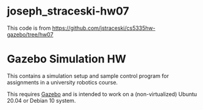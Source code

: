 
# joseph_straceski-hw07

This code is from https://github.com/jstraceski/cs5335hw-gazebo/tree/hw07

# Gazebo Simulation HW

This contains a simulation setup and sample control program for assignments in a
university robotics course.

This requires [Gazebo](http://gazebosim.org/) and is intended to work on a
(non-virtualized) Ubuntu 20.04 or Debian 10 system.

